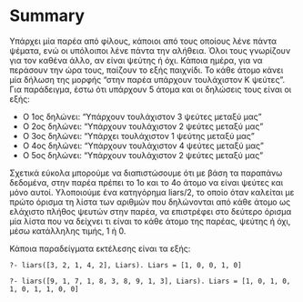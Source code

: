 # Summary

Υπάρχει μία παρέα από φίλους, κάποιοι από τους οποίους λένε πάντα ψέματα, ενώ οι υπόλοιποι λένε πάντα την αλήθεια. Όλοι τους γνωρίζουν για τον καθένα άλλο, αν
είναι ψεύτης ή όχι. Κάποια ημέρα, για να περάσουν την ώρα τους, παίζουν το εξής παιχνίδι. Το κάθε άτομο κάνει μία δήλωση της μορφής “στην παρέα υπάρχουν
τουλάχιστον K ψεύτες”. Για παράδειγμα, έστω ότι υπάρχουν 5 άτομα και οι δηλώσεις τους είναι οι εξής:

- Ο 1ος δηλώνει: “Υπάρχουν τουλάχιστον 3 ψεύτες μεταξύ μας”
- Ο 2ος δηλώνει: “Υπάρχουν τουλάχιστον 2 ψεύτες μεταξύ μας”
- Ο 3ος δηλώνει: “Υπάρχει τουλάχιστον 1 ψεύτης μεταξύ μας”
- Ο 4ος δηλώνει: “Υπάρχουν τουλάχιστον 4 ψεύτες μεταξύ μας”
- Ο 5ος δηλώνει: “Υπάρχουν τουλάχιστον 2 ψεύτες μεταξύ μας”

Σχετικά εύκολα μπορούμε να διαπιστώσουμε ότι με βάση τα παραπάνω δεδομένα, στην παρέα πρέπει το 1ο και το 4ο άτομο να είναι ψεύτες και μόνο αυτοί.
Υλοποιούμε ένα κατηγόρημα liars/2, το οποίο όταν καλείται με πρώτο όρισμα τη λίστα των αριθμών που δηλώνονται από κάθε άτομο ως ελάχιστο πλήθος ψευτών
στην παρέα, να επιστρέφει στο δεύτερο όρισμα μία λίστα που να δείχνει τι είναι το κάθε άτομο της παρέας, ψεύτης ή όχι, μέσω κατάλληλης τιμής, 1 ή 0. 

Κάποια παραδείγματα εκτέλεσης είναι τα εξής:

`?- liars([3, 2, 1, 4, 2], Liars).
Liars = [1, 0, 0, 1, 0]`

`?- liars([9, 1, 7, 1, 8, 3, 8, 9, 1, 3], Liars).
Liars = [1, 0, 1, 0, 1, 0, 1, 1, 0, 0]`
